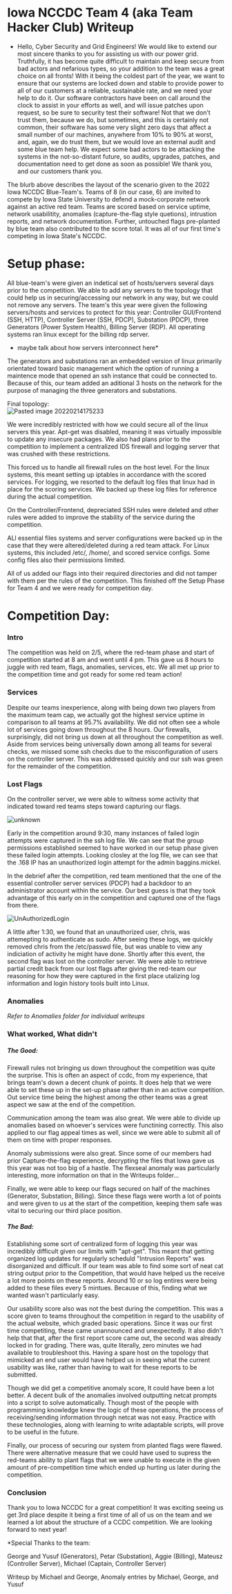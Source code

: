 # Iowa NCCDC Team 4 (aka Team Hacker Club) Writeup

* Hello, Cyber Security and Grid Engineers!
We would like to extend our most sincere thanks to you for assisting us with our power
grid. Truthfully, it has become quite difficult to maintain and keep secure from bad actors and nefarious types, so your addition to the team was a great choice on all fronts!
With it being the coldest part of the year, we want to ensure that our systems are locked
down and stable to provide power to all of our customers at a reliable, sustainable rate, and we need your help to do it. Our software contractors have been on call around the clock to assist in your efforts as well, and will issue patches upon request, so be sure to security test their software! Not that we don’t trust them, because we do, but sometimes, and this is certainly not common, their software has some very slight zero days that affect a small number of our machines, anywhere from 10% to 90% at worst, and, again, we do trust them, but we would love an external audit and some blue team help. We expect some bad actors to be attacking the systems in the not-so-distant future, so audits, upgrades, patches, and documentation need to get done as soon as possible! We thank you, and our customers thank you. 

The blurb above describes the layout of the scenario given to the 2022 Iowa NCCDC Blue-Team's. Teams of 8 (in our case, 6) are invited to compete by Iowa State University to defend a mock-corporate network against an active red team. Teams are scored based on service uptime, network usabilitity, anomalies (capture-the-flag style quetions), intrustion reports, and network documentation. Further, untouched flags pre-planted by blue team also contributed to the score total. It was all of our first time's competing in Iowa State's NCCDC.

# Setup phase:

All blue-team's were given an indetical set of hosts/servers several days prior to the competition. We able to add any servers to the topology that could help us in securing/accessing our network in any way, but we could not remove any servers. The team's this year were given the following servers/hosts and services to protect for this year: Controller GUI/Frontend (SSH, HTTP), Controller Server (SSH, PDCP), Substation (PDCP), three Generators (Power System Health), Billing Server (RDP). All operating systems ran linux except for the billing rdp server.
* maybe talk about how servers interconnect here*

The generators and substations ran an embedded version of linux primarily orientated toward basic management which the option of running a maintence mode that opened an ssh instance that could be connected to. Because of this, our team added an aditional 3 hosts on the network for the purpose of managing the three generators and substations.

Final topology:   
![Pasted image 20220214175233](https://user-images.githubusercontent.com/75512760/156289367-135f2044-84f3-4cf5-83e0-6bc645d8cb5e.png)


We were incredibly restricted with how we could secure all of the linux servers this year. Apt-get was disabled, meaning it was virtually impossible to update any insecure packages. We also had plans prior to the competition to implement a centralized IDS firewall and logging server that was crushed with these restrictions. 

This forced us to handle all firewall rules on the host level. For the linux systems, this meant setting up iptables in accordance with the scored services. For logging, we resorted to the default log files that linux had in place for the scoring services. We backed up these log files for reference during the actual competition.

On the Controller/Frontend, depreciated SSH rules were deleted and other rules were added to improve the stability of the service during the competition.

ALl essential files systems and server configurations were backed up in the case that they were altered/deleted during a red team attack. For Linux systems, this included /etc/, /home/, and scored service configs. Some config files also their permissions limited.

All of us added our flags into their required directories and did not tamper with them per the rules of the competition. This finished off the Setup Phase for Team 4 and we were ready for competition day.

# Competition Day:
### Intro
The competition was held on 2/5, where the red-team phase and start of competition started at 8 am and went until 4 pm. This gave us 8 hours to juggle with red team, flags, anomalies, services, etc. We all met up prior to the competition time and got ready for some red team action!

### Services
Despite our teams inexperience, along with being down two players from the maximum team cap, we actually got the highest service uptime in comparison to all teams at 95.7% availability. We did not often see a whole lot of services going down throughout the 8 hours. Our firewalls, surprisingly, did not bring us down at all throughout the competition as well. Aside from services being universally down among all teams for several checks, we missed some ssh checks due to the misconfiguration of users on the controller server. This was addressed quickly and our ssh was green for the remainder of the competition.


### Lost Flags

On the controller server, we were able to witness some activity that indicated toward red teams steps toward capturing our flags.

![unknown](https://user-images.githubusercontent.com/75512760/161786000-b1a55eff-48f3-4311-8136-270f111356e7.png)

Early in the competition around 9:30, many instances of failed login attempts were captured in the ssh log file. We can see that the group permissions established seemed to have worked in our setup phase given these failed login attempts. Looking closley at the log file, we can see that the .168 IP has an unauthorized login attempt for the admin baggins.mickel.

In the debrief after the competition, red team mentioned that the one of the essential controller server services (PDCP) had a backdoor to an administrator account within the service. Our best guess is that they took advantage of this early on in the competition and captured one of the flags from there. 

![UnAuthorizedLogin](https://user-images.githubusercontent.com/75512760/161785706-e8046cf2-3df7-4ed2-8824-1e5f32f1a5d4.png)

A little after 1:30, we found that an unauthorized user, chris, was attemepting to authenticate as sudo. After seeing these logs, we quickly removed chris from the /etc/passwd file, but was unable to view any indiciation of activity he might have done. Shortly after this event, the second flag was lost on the controller server. We were able to retrieve partial credit back from our lost flags after giving the red-team our reasoning for how they were captured in the first place utalizing log information and login history tools built into Linux.

### Anomalies

*Refer to Anomalies folder for individual writeups*

### What worked, What didn't 

##### The Good:

Firewall rules not bringing us down throughout the competition was quite the surprise. This is often an aspect of ccdc, from my experience, that brings team's down a decent chunk of points. It does help that we were able to set these up in the set-up phase rather than in an active competition. Out service time being the highest among the other teams was a great aspect we saw at the end of the competition. 

Communication among the team was also great. We were able to divide up anomalies based on whoever's services were functining correctly. This also applied to our flag appeal times as well, since we were able to submit all of them on time with proper responses.

Anomaly submissions were also great. Since some of our members had prior Capture-the-flag experience, decrypting the files that Iowa gave us this year was not too big of a hastle. The flexseal anomaly was particularly interesting, more information on that in the Writeups folder...

Finally, we were able to keep our flags secured on half of the machines (Generator, Substation, Billing). Since these flags were worth a lot of points and were given to us at the start of the competition, keeping them safe was vital to securing our third place position. 

##### The Bad:

Establishing some sort of centralized form of logging this year was incredibly difficult given our limits with "apt-get". This meant that getting organized log updates for regularly scheduld "Intrusion Reports" was disorganized and difficult. If our team was able to find some sort of neat cat string output prior to the Competition, that would have helped us the receive a lot more points on these reports. Around 10 or so log entires were being added to these files every 5 mintues. Because of this, finding what we wanted wasn't particularly easy. 

Our usability score also was not the best during the competition. This was a score given to teams throughout the competition in regard to the usability of the actual website, which graded basic operations. Since it was our first time competiting, these came unannounced and unexpectedly. It also didn't help that that, after the first report score came out, the second was already locked in for grading. There was, quite literally, zero minutes we had available to troubleshoot this. Having a spare host on the topology that mimicked an end user would have helped us in seeing what the current usability was like, rather than having to wait for these reports to be submitted.

Though we did get a competitive anomaly score, It could have been a lot better. A decent bulk of the anomalies involved outputting netcat prompts into a script to solve automatically. Though most of the people with programming knowledge knew the logic of these operations, the process of receiving/sending information through netcat was not easy. Practice with these technologies, along with learning to write adaptable scripts, will prove to be useful in the future. 

Finally, our process of securing our system from planted flags were flawed. There were alternative measure that we could have used to supress the red-teams ability to plant flags that we were unable to execute in the given amount of pre-competition time which ended up hurting us later during the competition.

### Conclusion

Thank you to Iowa NCCDC for a great competition! It was exciting seeing us get 3rd place despite it being a first time of all of us on the team and we learned a lot about the structure of a CCDC competition. We are looking forward to next year!

*Special Thanks to the team:

George and Yusuf (Generators), Petar (Substation), Aggie (Billing),  Mateusz (Controller Server),  Michael (Captain, Controller Server)

Writeup by Michael and George, Anomaly entries by Michael, George, and Yusuf



